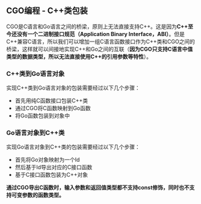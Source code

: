 CGO编程 - C++类包装
-----------------

CGO是C语言和Go语言之间的桥梁，原则上无法直接支持C++。这是因为**C++至今还没有一个二进制接口规范（Application Binary Interface，ABI）**。但是C++兼容C语言，所以我们可以增加一组C语言函数接口作为C++类和CGO之间的桥梁，这样就可以间接地实现C++和Go之间的互联（**因为CGO只支持C语言中值类型的数据类型，所以无法直接使用C++的引用参数等特性**）。


### C++类到Go语言对象

实现C++类到Go语言对象的包装需要经过以下几个步骤：
 * 首先用纯C函数接口包装C++类
 * 通过CGO将C函数映射到Go函数
 * 将Go函数包装到对象中


### Go语言对象到C++类

实现Go语言对象到C++类的包装需要经过以下几个步骤：
 * 首先将Go对象映射为一个Id
 * 然后基于Id导出对应的C接口函数
 * 基于C接口函数包装为C++对象

__通过CGO导出C函数时，输入参数和返回值类型都不支持const修饰，同时也不支持可变参数的函数类型。__
